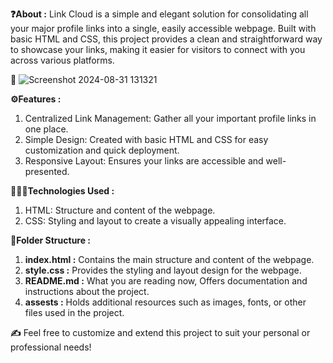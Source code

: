 **❓About :**
Link Cloud is a simple and elegant solution for consolidating all your major profile links into a single, easily accessible webpage. Built with basic HTML and CSS, this project provides a clean and straightforward way to showcase your links, making it easier for visitors to connect with you across various platforms.

**📸**
![Screenshot 2024-08-31 131321](https://github.com/user-attachments/assets/6265f883-0ffa-468c-923e-2f8cd1f99b8f)

**⚙️Features :**
1. Centralized Link Management: Gather all your important profile links in one place.
2. Simple Design: Created with basic HTML and CSS for easy customization and quick deployment.
3. Responsive Layout: Ensures your links are accessible and well-presented.

**👩🏻‍💻Technologies Used :**
1. HTML: Structure and content of the webpage.
2. CSS: Styling and layout to create a visually appealing interface.

**📁Folder Structure :**
1. **index.html :** Contains the main structure and content of the webpage.
2. **style.css :** Provides the styling and layout design for the webpage.
3. **README.md :** What you are reading now, Offers documentation and instructions about the project.
4. **assests :** Holds additional resources such as images, fonts, or other files used in the project.

**✍️**
Feel free to customize and extend this project to suit your personal or professional needs!
